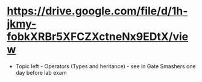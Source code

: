 # https://drive.google.com/file/d/1h-jkmy-fobkXRBr5XFCZXctneNx9EDtX/view

- Topic left - Operators (Types and heritance) - see in Gate Smashers one day before lab exam
